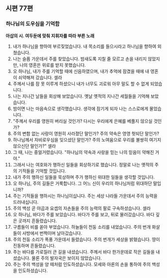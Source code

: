 ## 시편 77편

### 하나님의 도우심을 기억함
**아삽의 시. 여두둔에 맞춰 지휘자를 따라 부른 노래**
1. 내가 하나님을 향하여 부르짖었습니다. 내 목소리를 들으시라고 하나님을 향하여 외쳤습니다.
2. 나는 슬픔 가운데서 주를 찾았습니다. 밤새도록 지칠 줄 모르고 손을 내리지 않았지만, 나의 영혼은 위로를 받지 못했습니다.
3. 오 하나님, 내가 주를 기억할 때에 신음하였으며, 내가 추억에 잠겼을 때에 내 영혼이 쇠약해져 갔습니다. 셀라
4. 주께서 나를 잠 못 이루게 하셨으니 내가 너무도 괴로워 아무 말도 할 수 없게 되었습니다.
5. 나는 지나간 날들을 회상해 보았습니다. 옛날 옛적의 지나간 세월들을 기억해 보았습니다.
6. 밤이면 나는 마음속으로 생각했습니다. 생각에 잠기게 되자 나는 스스로에게 물었습니다.
7. "주께서 우리를 영원히 버리실 것인가? 다시는 우리에게 은혜를 베풀지 않으실 것인가?
8. 주의 변함 없는 사랑이 영원히 사라졌단 말인가? 주의 약속은 영영 헛되단 말인가?
9. 하나님께서 자비로우심을 잊으셨단 말인가? 주의 노여움으로 우리를 불쌍히 여기지 않으신단 말인가?" 셀라
10. 그 때, 나는 중얼거렸습니다. "하나님의 약속과 사랑을 믿는 나의 믿음이 약해진 거야."
11. 그래서 나는 여호와가 행하신 일들을 회상하기로 했습니다. 정말로 나는 옛적의 주의 기적들을 기억할 것입니다.
12. 내가 주의 행하신 일들을 묵상하며 주가 행하신 위대한 일들을 생각할 것입니다.
13. 오 하나님, 주의 길들은 거룩합니다. 그 어느 신이 우리의 하나님처럼 위대하단 말입니까?
14. 주는 기적들을 행하시는 하나님이십니다. 주는 세상 나라들 가운데서 주의 능력을 드러내십니다.
15. 주의 백성 곧 야곱과 요셉의 자손들을 주의 능력의 팔로 구속하셨습니다. 셀라
16. 오 하나님, 바다가 주를 보았습니다. 바다가 주를 보고, 뒤로 물러갔습니다. 바다 깊은 곳까지 흔들렸습니다.
17. 구름들이 비를 쏟아 부었습니다. 하늘들이 천둥 소리를 내었습니다. 주의 번개 화살들이 사방에서 번쩍이며 날아갔습니다.
18. 주의 천둥 소리가 폭풍 가운데서 들렸습니다. 주의 번개가 세상을 밝혔습니다. 땅이 진동하며 흔들렸습니다.
19. 주는 바다를 가로질러 큰 길을 내셨습니다. 주께서 바다 한가운데로 작은 길들을 내셨습니다. 물론 주의 발자국은 보이지 않았습니다.
20. 주는 주의 백성을 양 떼처럼 인도하셨습니다. 모세와 아론의 손을 통하여 주의 백성을 인도하셨습니다.